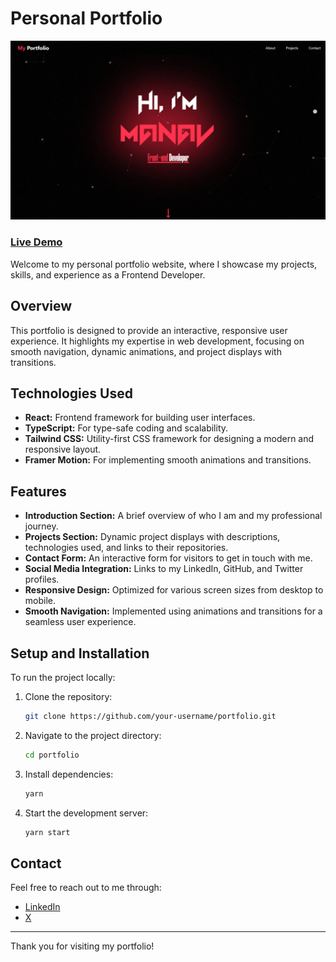 # Personal Portfolio

[![Portfolio Screenshot](./client/public/image.png)](https://portfolio-manav-gopal.vercel.app/)

### [Live Demo](https://portfolio-manav-gopal.vercel.app/)

Welcome to my personal portfolio website, where I showcase my projects, skills, and experience as a Frontend Developer.


## Overview

This portfolio is designed to provide an interactive, responsive user experience. It highlights my expertise in web development, focusing on smooth navigation, dynamic animations, and project displays with transitions.

## Technologies Used

- **React:** Frontend framework for building user interfaces.
- **TypeScript:** For type-safe coding and scalability.
- **Tailwind CSS:** Utility-first CSS framework for designing a modern and responsive layout.
- **Framer Motion:** For implementing smooth animations and transitions.

## Features

- **Introduction Section:** A brief overview of who I am and my professional journey.
- **Projects Section:** Dynamic project displays with descriptions, technologies used, and links to their repositories.
- **Contact Form:** An interactive form for visitors to get in touch with me.
- **Social Media Integration:** Links to my LinkedIn, GitHub, and Twitter profiles.
- **Responsive Design:** Optimized for various screen sizes from desktop to mobile.
- **Smooth Navigation:** Implemented using animations and transitions for a seamless user experience.

## Setup and Installation

To run the project locally:

1. Clone the repository:
   ```bash
   git clone https://github.com/your-username/portfolio.git
   ```

2. Navigate to the project directory:
   ```bash
   cd portfolio
   ```

3. Install dependencies:
   ```bash
   yarn
   ```

4. Start the development server:
   ```bash
   yarn start
   ```

## Contact

Feel free to reach out to me through:
- [LinkedIn](https://www.linkedin.com/in/manav-gopal)
- [X](https://x.com/ManavGopal2)

---

Thank you for visiting my portfolio!
